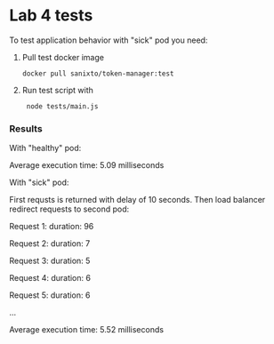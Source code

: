 # Lab 4 tests

To test application behavior with "sick" pod you need:

1. Pull test docker image
   
    ```
    docker pull sanixto/token-manager:test
    ```

2. Run test script with
    
   ```
    node tests/main.js
   ```

### Results

With "healthy" pod: 

Average execution time: 5.09 milliseconds

With "sick" pod:

First requsts is returned with delay of 10 seconds. Then load balancer redirect requests to second pod:

Request 1: duration: 96

Request 2: duration: 7

Request 3: duration: 5

Request 4: duration: 6

Request 5: duration: 6

...

Average execution time: 5.52 milliseconds
